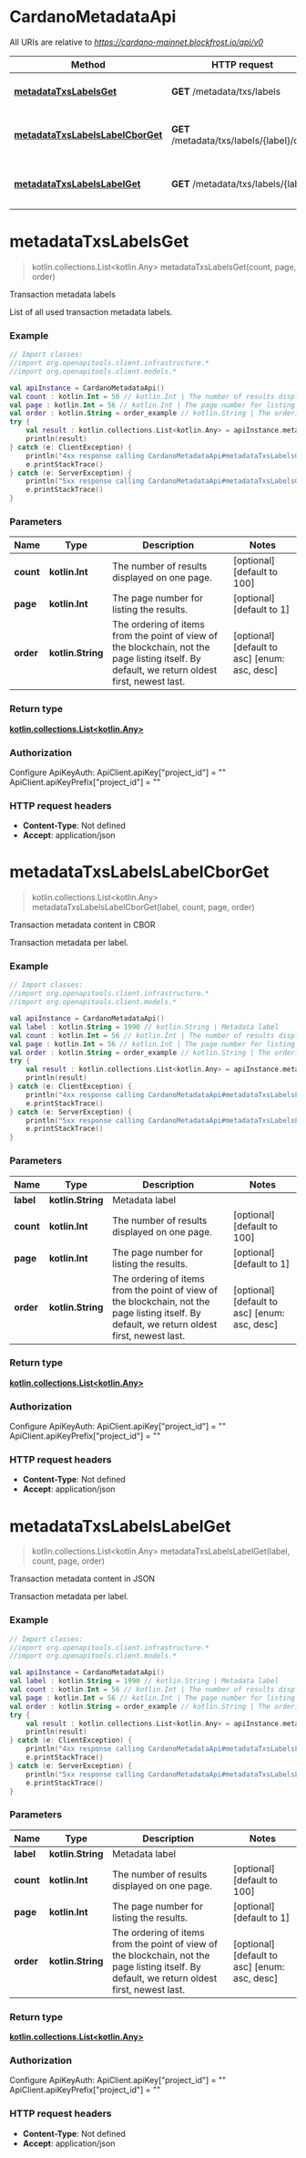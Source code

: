 # CardanoMetadataApi

All URIs are relative to *https://cardano-mainnet.blockfrost.io/api/v0*

Method | HTTP request | Description
------------- | ------------- | -------------
[**metadataTxsLabelsGet**](CardanoMetadataApi.md#metadataTxsLabelsGet) | **GET** /metadata/txs/labels | Transaction metadata labels
[**metadataTxsLabelsLabelCborGet**](CardanoMetadataApi.md#metadataTxsLabelsLabelCborGet) | **GET** /metadata/txs/labels/{label}/cbor | Transaction metadata content in CBOR
[**metadataTxsLabelsLabelGet**](CardanoMetadataApi.md#metadataTxsLabelsLabelGet) | **GET** /metadata/txs/labels/{label} | Transaction metadata content in JSON


<a name="metadataTxsLabelsGet"></a>
# **metadataTxsLabelsGet**
> kotlin.collections.List&lt;kotlin.Any&gt; metadataTxsLabelsGet(count, page, order)

Transaction metadata labels

List of all used transaction metadata labels. 

### Example
```kotlin
// Import classes:
//import org.openapitools.client.infrastructure.*
//import org.openapitools.client.models.*

val apiInstance = CardanoMetadataApi()
val count : kotlin.Int = 56 // kotlin.Int | The number of results displayed on one page.
val page : kotlin.Int = 56 // kotlin.Int | The page number for listing the results.
val order : kotlin.String = order_example // kotlin.String | The ordering of items from the point of view of the blockchain, not the page listing itself. By default, we return oldest first, newest last. 
try {
    val result : kotlin.collections.List<kotlin.Any> = apiInstance.metadataTxsLabelsGet(count, page, order)
    println(result)
} catch (e: ClientException) {
    println("4xx response calling CardanoMetadataApi#metadataTxsLabelsGet")
    e.printStackTrace()
} catch (e: ServerException) {
    println("5xx response calling CardanoMetadataApi#metadataTxsLabelsGet")
    e.printStackTrace()
}
```

### Parameters

Name | Type | Description  | Notes
------------- | ------------- | ------------- | -------------
 **count** | **kotlin.Int**| The number of results displayed on one page. | [optional] [default to 100]
 **page** | **kotlin.Int**| The page number for listing the results. | [optional] [default to 1]
 **order** | **kotlin.String**| The ordering of items from the point of view of the blockchain, not the page listing itself. By default, we return oldest first, newest last.  | [optional] [default to asc] [enum: asc, desc]

### Return type

[**kotlin.collections.List&lt;kotlin.Any&gt;**](kotlin.Any.md)

### Authorization


Configure ApiKeyAuth:
    ApiClient.apiKey["project_id"] = ""
    ApiClient.apiKeyPrefix["project_id"] = ""

### HTTP request headers

 - **Content-Type**: Not defined
 - **Accept**: application/json

<a name="metadataTxsLabelsLabelCborGet"></a>
# **metadataTxsLabelsLabelCborGet**
> kotlin.collections.List&lt;kotlin.Any&gt; metadataTxsLabelsLabelCborGet(label, count, page, order)

Transaction metadata content in CBOR

Transaction metadata per label.

### Example
```kotlin
// Import classes:
//import org.openapitools.client.infrastructure.*
//import org.openapitools.client.models.*

val apiInstance = CardanoMetadataApi()
val label : kotlin.String = 1990 // kotlin.String | Metadata label
val count : kotlin.Int = 56 // kotlin.Int | The number of results displayed on one page.
val page : kotlin.Int = 56 // kotlin.Int | The page number for listing the results.
val order : kotlin.String = order_example // kotlin.String | The ordering of items from the point of view of the blockchain, not the page listing itself. By default, we return oldest first, newest last. 
try {
    val result : kotlin.collections.List<kotlin.Any> = apiInstance.metadataTxsLabelsLabelCborGet(label, count, page, order)
    println(result)
} catch (e: ClientException) {
    println("4xx response calling CardanoMetadataApi#metadataTxsLabelsLabelCborGet")
    e.printStackTrace()
} catch (e: ServerException) {
    println("5xx response calling CardanoMetadataApi#metadataTxsLabelsLabelCborGet")
    e.printStackTrace()
}
```

### Parameters

Name | Type | Description  | Notes
------------- | ------------- | ------------- | -------------
 **label** | **kotlin.String**| Metadata label |
 **count** | **kotlin.Int**| The number of results displayed on one page. | [optional] [default to 100]
 **page** | **kotlin.Int**| The page number for listing the results. | [optional] [default to 1]
 **order** | **kotlin.String**| The ordering of items from the point of view of the blockchain, not the page listing itself. By default, we return oldest first, newest last.  | [optional] [default to asc] [enum: asc, desc]

### Return type

[**kotlin.collections.List&lt;kotlin.Any&gt;**](kotlin.Any.md)

### Authorization


Configure ApiKeyAuth:
    ApiClient.apiKey["project_id"] = ""
    ApiClient.apiKeyPrefix["project_id"] = ""

### HTTP request headers

 - **Content-Type**: Not defined
 - **Accept**: application/json

<a name="metadataTxsLabelsLabelGet"></a>
# **metadataTxsLabelsLabelGet**
> kotlin.collections.List&lt;kotlin.Any&gt; metadataTxsLabelsLabelGet(label, count, page, order)

Transaction metadata content in JSON

Transaction metadata per label.

### Example
```kotlin
// Import classes:
//import org.openapitools.client.infrastructure.*
//import org.openapitools.client.models.*

val apiInstance = CardanoMetadataApi()
val label : kotlin.String = 1990 // kotlin.String | Metadata label
val count : kotlin.Int = 56 // kotlin.Int | The number of results displayed on one page.
val page : kotlin.Int = 56 // kotlin.Int | The page number for listing the results.
val order : kotlin.String = order_example // kotlin.String | The ordering of items from the point of view of the blockchain, not the page listing itself. By default, we return oldest first, newest last. 
try {
    val result : kotlin.collections.List<kotlin.Any> = apiInstance.metadataTxsLabelsLabelGet(label, count, page, order)
    println(result)
} catch (e: ClientException) {
    println("4xx response calling CardanoMetadataApi#metadataTxsLabelsLabelGet")
    e.printStackTrace()
} catch (e: ServerException) {
    println("5xx response calling CardanoMetadataApi#metadataTxsLabelsLabelGet")
    e.printStackTrace()
}
```

### Parameters

Name | Type | Description  | Notes
------------- | ------------- | ------------- | -------------
 **label** | **kotlin.String**| Metadata label |
 **count** | **kotlin.Int**| The number of results displayed on one page. | [optional] [default to 100]
 **page** | **kotlin.Int**| The page number for listing the results. | [optional] [default to 1]
 **order** | **kotlin.String**| The ordering of items from the point of view of the blockchain, not the page listing itself. By default, we return oldest first, newest last.  | [optional] [default to asc] [enum: asc, desc]

### Return type

[**kotlin.collections.List&lt;kotlin.Any&gt;**](kotlin.Any.md)

### Authorization


Configure ApiKeyAuth:
    ApiClient.apiKey["project_id"] = ""
    ApiClient.apiKeyPrefix["project_id"] = ""

### HTTP request headers

 - **Content-Type**: Not defined
 - **Accept**: application/json

